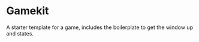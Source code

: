 # Gamekit

A starter template for a game, includes the boilerplate to get the window up and states.
